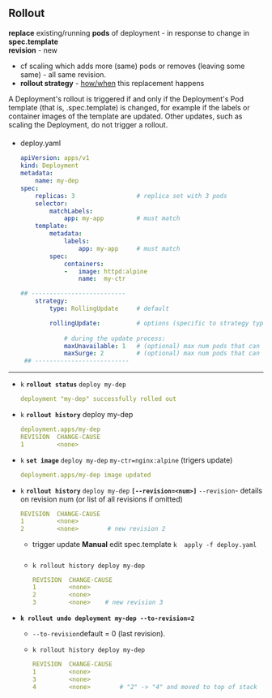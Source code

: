 ## Rollout
**replace** existing/running **pods** of deployment - in response to change in **spec.template**   
 **revision** - new
- cf scaling which adds more (same) pods or removes (leaving some same) - all same revision.
- **rollout strategy** - [how/when](../../../../rollout_strategy.md) this replacement happens 
  

 A Deployment's rollout is triggered if and only if the Deployment's Pod template (that is, .spec.template) is changed, for example if the labels or container images of the template are updated. Other updates, such as scaling the Deployment, do not trigger a rollout.

####
- deploy.yaml
    ```yaml
    apiVersion: apps/v1
    kind: Deployment
    metadata:
        name: my-dep
    spec:
        replicas: 3                 # replica set with 3 pods
        selector:
            matchLabels:
                app: my-app         # must match 
        template:
            metadata:
                labels:
                    app: my-app     # must match 
            spec:
                containers:
                -   image: httpd:alpine
                    name:  my-ctr

    ## --------------------------
        strategy:
            type: RollingUpdate     # default

            rollingUpdate:          # options (specific to strategy type)
                
                # during the update process:
                maxUnavailable: 1   # (optional) max num pods that can be *unavailable* 
                maxSurge: 2         # (optional) max num pods that can be created *above replicas*
     ## --------------------------          
    ```



------
-  `k` **`rollout status`** `deploy my-dep`
    ```yaml
    deployment "my-dep" successfully rolled out
    ```

- `k` **`rollout history`** deploy my-dep
    ```yaml
    deployment.apps/my-dep 
    REVISION  CHANGE-CAUSE
    1         <none>  
    ```

- `k` **`set image`** `deploy my-dep` `my-ctr=nginx:alpine`
   (trigers update)
    ```yaml
    deployment.apps/my-dep image updated
    ```

- `k` **`rollout history`** `deploy my-dep`  **`[--revision=<num>]`**
    `--revision`- details on revision num (or list of all revisions if omitted)
    ```yaml
    REVISION  CHANGE-CAUSE
    1         <none>
    2         <none>        # new revision 2
    ```
    - trigger update
        **Manual** edit spec.template 
        `k  apply -f deploy.yaml` 

    #####
    - `k rollout history deploy my-dep`
        ```yaml
        REVISION  CHANGE-CAUSE
        1         <none>
        2         <none>
        3         <none>    # new revision 3
        ```



- **`k rollout undo deployment my-dep --to-revision=2`** 
    - `--to-revision`default = 0 (last revision).

    - `k rollout history deploy my-dep`
        ```yaml 
        REVISION  CHANGE-CAUSE
        1         <none>
        3         <none>
        4         <none>        # "2" -> "4" and moved to top of stack
        ```
